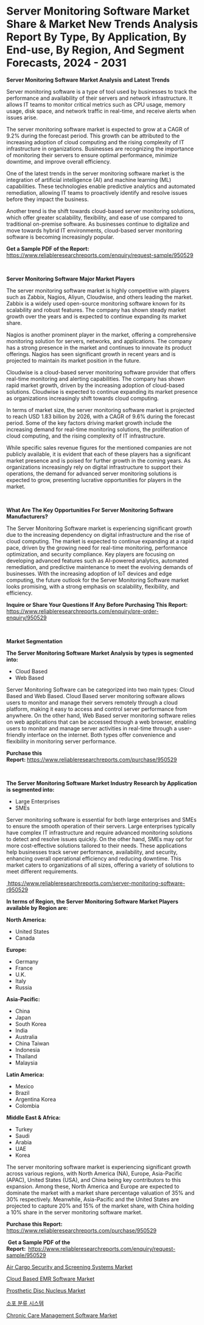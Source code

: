 <p><h1>Server Monitoring Software Market Share & Market New Trends Analysis Report By Type, By Application, By End-use, By Region, And Segment Forecasts, 2024 - 2031</h1></p><p><strong>Server Monitoring Software Market Analysis and Latest Trends</strong></p>
<p><p>Server monitoring software is a type of tool used by businesses to track the performance and availability of their servers and network infrastructure. It allows IT teams to monitor critical metrics such as CPU usage, memory usage, disk space, and network traffic in real-time, and receive alerts when issues arise.</p><p>The server monitoring software market is expected to grow at a CAGR of 9.2% during the forecast period. This growth can be attributed to the increasing adoption of cloud computing and the rising complexity of IT infrastructure in organizations. Businesses are recognizing the importance of monitoring their servers to ensure optimal performance, minimize downtime, and improve overall efficiency.</p><p>One of the latest trends in the server monitoring software market is the integration of artificial intelligence (AI) and machine learning (ML) capabilities. These technologies enable predictive analytics and automated remediation, allowing IT teams to proactively identify and resolve issues before they impact the business.</p><p>Another trend is the shift towards cloud-based server monitoring solutions, which offer greater scalability, flexibility, and ease of use compared to traditional on-premise software. As businesses continue to digitalize and move towards hybrid IT environments, cloud-based server monitoring software is becoming increasingly popular.</p></p>
<p><strong>Get a Sample PDF of the Report:&nbsp;</strong> <a href="https://www.reliableresearchreports.com/enquiry/request-sample/950529">https://www.reliableresearchreports.com/enquiry/request-sample/950529</a></p>
<p>&nbsp;</p>
<p><strong>Server Monitoring Software Major Market Players</strong></p>
<p><p>The server monitoring software market is highly competitive with players such as Zabbix, Nagios, Aliyun, Cloudwise, and others leading the market. Zabbix is a widely used open-source monitoring software known for its scalability and robust features. The company has shown steady market growth over the years and is expected to continue expanding its market share.</p><p>Nagios is another prominent player in the market, offering a comprehensive monitoring solution for servers, networks, and applications. The company has a strong presence in the market and continues to innovate its product offerings. Nagios has seen significant growth in recent years and is projected to maintain its market position in the future.</p><p>Cloudwise is a cloud-based server monitoring software provider that offers real-time monitoring and alerting capabilities. The company has shown rapid market growth, driven by the increasing adoption of cloud-based solutions. Cloudwise is expected to continue expanding its market presence as organizations increasingly shift towards cloud computing.</p><p>In terms of market size, the server monitoring software market is projected to reach USD 1.83 billion by 2026, with a CAGR of 9.6% during the forecast period. Some of the key factors driving market growth include the increasing demand for real-time monitoring solutions, the proliferation of cloud computing, and the rising complexity of IT infrastructure.</p><p>While specific sales revenue figures for the mentioned companies are not publicly available, it is evident that each of these players has a significant market presence and is poised for further growth in the coming years. As organizations increasingly rely on digital infrastructure to support their operations, the demand for advanced server monitoring solutions is expected to grow, presenting lucrative opportunities for players in the market.</p></p>
<p>&nbsp;</p>
<p><strong>What Are The Key Opportunities For Server Monitoring Software Manufacturers?</strong></p>
<p><p>The Server Monitoring Software market is experiencing significant growth due to the increasing dependency on digital infrastructure and the rise of cloud computing. The market is expected to continue expanding at a rapid pace, driven by the growing need for real-time monitoring, performance optimization, and security compliance. Key players are focusing on developing advanced features such as AI-powered analytics, automated remediation, and predictive maintenance to meet the evolving demands of businesses. With the increasing adoption of IoT devices and edge computing, the future outlook for the Server Monitoring Software market looks promising, with a strong emphasis on scalability, flexibility, and efficiency.</p></p>
<p><strong>Inquire or Share Your Questions If Any Before Purchasing This Report:</strong> <a href="https://www.reliableresearchreports.com/enquiry/pre-order-enquiry/950529">https://www.reliableresearchreports.com/enquiry/pre-order-enquiry/950529</a></p>
<p>&nbsp;</p>
<p><strong>Market Segmentation</strong></p>
<p><strong>The Server Monitoring Software Market Analysis by types is segmented into:</strong></p>
<p><ul><li>Cloud Based</li><li>Web Based</li></ul></p>
<p><p>Server Monitoring Software can be categorized into two main types: Cloud Based and Web Based. Cloud Based server monitoring software allows users to monitor and manage their servers remotely through a cloud platform, making it easy to access and control server performance from anywhere. On the other hand, Web Based server monitoring software relies on web applications that can be accessed through a web browser, enabling users to monitor and manage server activities in real-time through a user-friendly interface on the internet. Both types offer convenience and flexibility in monitoring server performance.</p></p>
<p><strong>Purchase this Report:&nbsp;</strong><a href="https://www.reliableresearchreports.com/purchase/950529">https://www.reliableresearchreports.com/purchase/950529</a></p>
<p>&nbsp;</p>
<p><strong>The Server Monitoring Software Market Industry Research by Application is segmented into:</strong></p>
<p><ul><li>Large Enterprises</li><li>SMEs</li></ul></p>
<p><p>Server monitoring software is essential for both large enterprises and SMEs to ensure the smooth operation of their servers. Large enterprises typically have complex IT infrastructure and require advanced monitoring solutions to detect and resolve issues quickly. On the other hand, SMEs may opt for more cost-effective solutions tailored to their needs. These applications help businesses track server performance, availability, and security, enhancing overall operational efficiency and reducing downtime. This market caters to organizations of all sizes, offering a variety of solutions to meet different requirements.</p></p>
<p><a href="https://www.reliableresearchreports.com/server-monitoring-software-r950529">&nbsp;https://www.reliableresearchreports.com/server-monitoring-software-r950529</a></p>
<p><strong>In terms of Region, the Server Monitoring Software Market Players available by Region are:</strong></p>
<p>
    <p> <strong> North America: </strong>
        <ul>
            <li>United States</li>
            <li>Canada</li>
        </ul>
        </p> 
    <p> <strong> Europe: </strong>
        <ul>
            <li>Germany</li>
            <li>France</li>
            <li>U.K.</li>
            <li>Italy</li>
            <li>Russia</li>
        </ul>
        </p> 
    <p> <strong> Asia-Pacific: </strong>
        <ul>
            <li>China</li>
            <li>Japan</li>
            <li>South Korea</li>
            <li>India</li>
            <li>Australia</li>
            <li>China Taiwan</li>
            <li>Indonesia</li>
            <li>Thailand</li>
            <li>Malaysia</li>
        </ul>
        </p> 
    <p> <strong> Latin America: </strong>
        <ul>
            <li>Mexico</li>
            <li>Brazil</li>
            <li>Argentina Korea</li>
            <li>Colombia</li>
        </ul>
        </p> 
    <p> <strong> Middle East & Africa: </strong>
        <ul>
            <li>Turkey</li>
            <li>Saudi</li>
            <li>Arabia</li>
            <li>UAE</li>
            <li>Korea</li>
        </ul>
    </p>
    </p>
<p><p>The server monitoring software market is experiencing significant growth across various regions, with North America (NA), Europe, Asia-Pacific (APAC), United States (USA), and China being key contributors to this expansion. Among these, North America and Europe are expected to dominate the market with a market share percentage valuation of 35% and 30% respectively. Meanwhile, Asia-Pacific and the United States are projected to capture 20% and 15% of the market share, with China holding a 10% share in the server monitoring software market.</p></p>
<p><strong>Purchase this Report: </strong><a href="https://www.reliableresearchreports.com/purchase/950529">https://www.reliableresearchreports.com/purchase/950529</a></p>
<p>&nbsp;<strong>Get a Sample PDF of the Report:&nbsp;&nbsp;</strong><a href="https://www.reliableresearchreports.com/enquiry/request-sample/950529">https://www.reliableresearchreports.com/enquiry/request-sample/950529</a></p>
<p><strong></strong></p>
<p><p><a href="https://www.linkedin.com/pulse/air-cargo-security-screening-systems-market-insights-pid2c">Air Cargo Security and Screening Systems Market</a></p><p><a href="https://github.com/changoleonlaverguenzanoexiste/Market-Research-Report-List-3/blob/main/cloud-based-emr-software-market.md">Cloud Based EMR Software Market</a></p><p><a href="https://www.linkedin.com/pulse/prosthetic-disc-nucleus-market-size-cagr-trends-2024-2030-mvygc">Prosthetic Disc Nucleus Market</a></p><p><a href="https://github.com/hzumrdvas204296/Market-Research-Report-List-2/blob/main/862838751095.md">소포 분류 시스템</a></p><p><a href="https://github.com/tamvrosiya/Market-Research-Report-List-4/blob/main/chronic-care-management-software-market.md">Chronic Care Management Software Market</a></p></p>